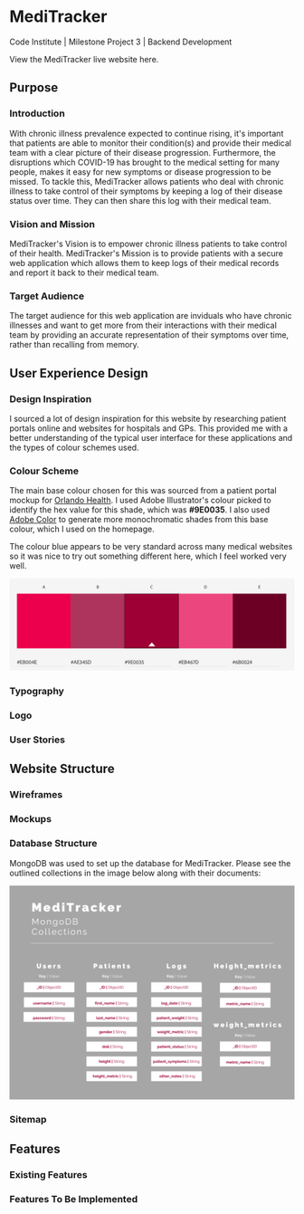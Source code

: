# MediTracker

Code Institute | Milestone Project 3 | Backend Development

View the MediTracker live website here.

## Purpose

### Introduction
With chronic illness prevalence expected to continue rising, it's important that patients are able to monitor their condition(s) and provide their medical team with a clear picture of their disease progression. Furthermore, the disruptions which COVID-19 has brought to the medical setting for many people, makes it easy for new symptoms or disease progression to be missed. To tackle this, MediTracker allows patients who deal with chronic illness to take control of their symptoms by keeping a log of their disease status over time. They can then share this log with their medical team.

### Vision and Mission
MediTracker's Vision is to empower chronic illness patients to take control of their health. MediTracker's Mission is to provide patients with a secure web application which allows them to keep logs of their medical records and report it back to their medical team. 

### Target Audience
The target audience for this web application are inviduals who have chronic illnesses and want to get more from their interactions with their medical team by providing an accurate  representation of their symptoms over time, rather than recalling from memory. 

## User Experience Design

### Design Inspiration
I sourced a lot of design inspiration for this website by researching patient portals online and websites for hospitals and GPs. This provided me with a better understanding of the typical user interface for these applications and the types of colour schemes used.

### Colour Scheme
The main base colour chosen for this was sourced from a patient portal mockup for [Orlando Health](http://struongux.com/ohealth.html). I used Adobe Illustrator's colour picked to identify the hex value for this shade, which was **#9E0035**. I also used [Adobe Color](https://color.adobe.com/create/color-wheel) to generate more monochromatic shades from this base colour, which I used on the homepage. 

The colour blue appears to be very standard across many medical websites so it was nice to try out something different here, which I feel worked very well.

<img src="images/readme/adobe-color.png">

### Typography
### Logo
### User Stories

## Website Structure
### Wireframes
### Mockups
### Database Structure

MongoDB was used to set up the database for MediTracker. Please see the outlined collections in the image below along with their documents:

<img src="images/readme/meditracker-database.png">


### Sitemap

## Features
### Existing Features
### Features To Be Implemented